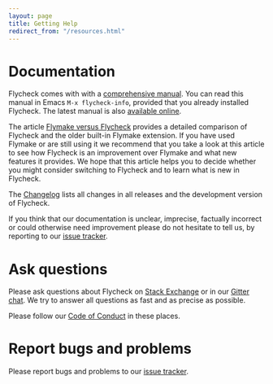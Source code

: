 ```yaml
---
layout: page
title: Getting Help
redirect_from: "/resources.html"
---
```


Documentation
=============

Flycheck comes with with a [comprehensive manual][manual].  You can read this
manual in Emacs `M-x flycheck-info`, provided that you already installed
Flycheck.  The latest manual is also [available online][manual].

The article [Flymake versus Flycheck][1] provides a detailed comparison of
Flycheck and the older built-in Flymake extension.  If you have used Flymake or
are still using it we recommend that you take a look at this article to see how
Flycheck is an improvement over Flymake and what new features it provides.  We
hope that this article helps you to decide whether you might consider switching
to Flycheck and to learn what is new in Flycheck.

The [Changelog]({{site.baseurl}}/changes.html) lists all changes in all releases
and the development version of Flycheck.

If you think that our documentation is unclear, imprecise, factually incorrect
or could otherwise need improvement please do not hesitate to tell us, by
reporting to our [issue tracker][].

[1]: {{site.baseurl}}/flycheck-versus-flymake.html
[manual]: {{site.baseurl}}/manual/latest/index.html

Ask questions
=============

Please ask questions about Flycheck on [Stack Exchange][sx] or in our
[Gitter chat][gitter].  We try to answer all questions as fast and as precise as
possible.

Please follow our [Code of Conduct][coc] in these places.

Report bugs and problems
========================

Please report bugs and problems to our [issue tracker][].

[SX]: https://emacs.stackexchange.com/questions/tagged/flycheck
[gitter]: https://gitter.im/flycheck/flycheck
[coc]: {{site.baseurl}}/conduct.html
[Issue Tracker]: https://github.com/flycheck/flycheck/issues
